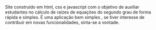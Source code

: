 Site construído em html, css e javascript com o objetivo de auxiliar estudantes no cálculo de raízes de equações do segundo grau de forma rápida e simples.
É uma aplicação bem simples , se tiver interesse de contribuir em novas funcionalidades, sinta-se a vontade.  
